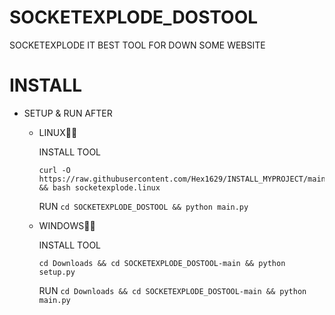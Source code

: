 # SOCKETEXPLODE_DOSTOOL

SOCKETEXPLODE IT BEST TOOL FOR DOWN SOME WEBSITE

# INSTALL

* SETUP & RUN AFTER
  * LINUX🌊🌊
 
    INSTALL TOOL
    ```
    curl -O https://raw.githubusercontent.com/Hex1629/INSTALL_MYPROJECT/main/INSTALL_SCRIPT/socketexplode.linux && bash socketexplode.linux
    ```

    RUN ```cd SOCKETEXPLODE_DOSTOOL && python main.py```
    
  * WINDOWS🌊🌊

    INSTALL TOOL
    ```
    cd Downloads && cd SOCKETEXPLODE_DOSTOOL-main && python setup.py
    ```

    RUN ```cd Downloads && cd SOCKETEXPLODE_DOSTOOL-main && python main.py```
